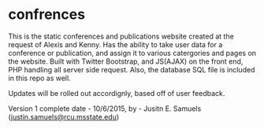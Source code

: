 # confrences
This is the static conferences and publications website created at the request of Alexis and Kenny. Has the ability to take user data for a conference or publication, and assign it to various catergories and pages on the website. Built with Twitter Bootstrap, and JS(AJAX) on the front end, PHP handling all server side request. Also, the database SQL file is included in this repo as well. 

Updates will be rolled out accordignly, based off of user feedback. 

Version 1 complete date - 10/6/2015, by - Jusitn E. Samuels (justin.samuels@rcu.msstate.edu)
